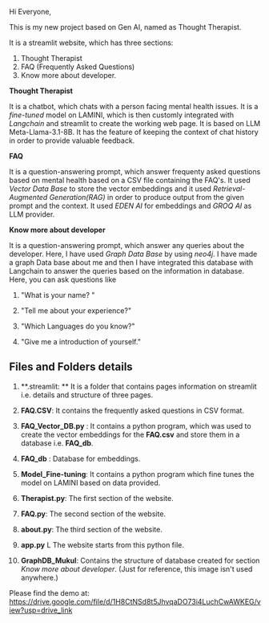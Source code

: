 Hi Everyone, 

This is my new project based on Gen AI, named as Thought Therapist.

It is a streamlit website, which has three sections:

1. Thought Therapist
2. FAQ (Frequently Asked Questions)
3. Know more about developer.

**Thought Therapist**

It is a chatbot, which chats with a person facing mental health issues. It is a *fine-tuned* model on LAMINI, which is then customly integrated with *Langchain* and streamlit to create the working web page. It is based on LLM Meta-Llama-3.1-8B. It has the feature of keeping the context of chat history in order to provide valuable feedback.

**FAQ**

It is a question-answering prompt, which answer frequenty asked questions based on mental health based on a CSV file containing the FAQ's. It used *Vector Data Base* to store the vector embeddings and it used *Retrieval-Augmented Generation(RAG)* in order to produce output from the given prompt and the context. It used *EDEN AI* for embeddings and *GROQ AI* as LLM provider.

**Know more about developer**

It is a question-answering prompt, which answer any queries about the developer. Here, I have used *Graph Data Base* by using *neo4j*. I have made a graph Data base about me and then I have integrated this database with Langchain to answer the queries based on the information in database. Here, you can ask questions like

1. "What is your name? "

2. "Tell me about your experience?"

3. "Which Languages do you know?"

4. "Give me a introduction of yourself."

## Files and Folders details

1. **.streamlit: ** It is a folder that contains pages information on streamlit i.e. details and structure of three pages.

2. **FAQ.CSV**: It contains the frequently asked questions in CSV format.

3. **FAQ_Vector_DB.py** : It contains a python program, which was used to create the vector embeddings for the **FAQ.csv** and store them in a database i.e. **FAQ_db**.

4. **FAQ_db** : Database for embeddings.

5. **Model_Fine-tuning**: It contains a python program which fine tunes the model on LAMINI based on data provided.

6. **Therapist.py**: The first section of the website.

7. **FAQ.py**: The second section of the website.

8. **about.py**: The third section of the website.

9. **app.py** L The website starts from this python file.

10. **GraphDB_Mukul**: Contains the structure of database created for section *Know more about developer*. (Just for reference, this image isn't used anywhere.)

Please find the demo at: <a>https://drive.google.com/file/d/1H8CtNSd8t5JhvqaDO73i4LuchCwAWKEG/view?usp=drive_link<a>